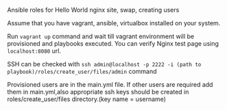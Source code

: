 Ansible roles for Hello World nginx site, swap, creating users

Assume that you have vagrant, ansible, virtualbox installed on your system.

Run `vagrant up` command and wait till vagrant environment will be provisioned and playbooks executed.
You can verify Nginx test page using `localhost:8080` url.

SSH can be checked with `ssh admin@localhost -p 2222 -i (path to playbook)/roles/create_user/files/admin` command

Provisioned users are in the main.yml file. If other users are required add them in main.yml,also appropriate ssh keys should be created in roles/create_user/files directory.(key name = username)

